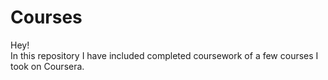 # Courses
Hey!  
In this repository I have included completed coursework of a few courses I took on Coursera.
